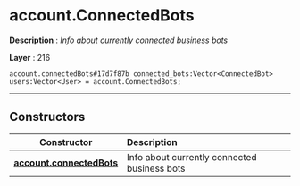 # account.ConnectedBots

**Description** : *Info about currently connected business bots*

**Layer** : 216

```tl
account.connectedBots#17d7f87b connected_bots:Vector<ConnectedBot> users:Vector<User> = account.ConnectedBots;
```

---

## Constructors

| Constructor | Description |
| :---: | :--- |
| [**account.connectedBots**](constructor/account.connectedBots) | Info about currently connected business bots |